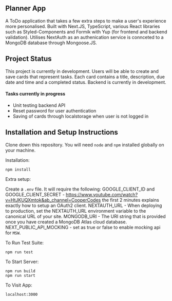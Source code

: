 ## Planner App
A ToDo application that takes a few extra steps to make a user's experience more personalised. Built with Next.JS, TypeScript, various React libraries such as Styled-Components and Formik with Yup (for frontend and backend validation). Utilises NextAuth as an authenication service is connceted to a MongoDB database through Mongoose.JS.

## Project Status
This project is currently in development. Users will be able to create and save cards that represent tasks. Each card contains a title, description, due date and time and a completed status. Backend is currently in development.

#### Tasks currently in progress
- Unit testing backend API
- Reset password for user authentication
- Saving of cards through localstorage when user is not logged in

## Installation and Setup Instructions

Clone down this repository. You will need `node` and `npm` installed globally on your machine.

Installation:

`npm install` 

Extra setup:

Create a `.env` file. It will require the following:
GOOGLE_CLIENT_ID and GOOGLE_CLIENT_SECRET - https://www.youtube.com/watch?v=HtJKUQXmtok&ab_channel=CooperCodes the first 2 minutes explains exactly how to setup an OAuth2 client.
NEXTAUTH_URL - When deploying to production, set the NEXTAUTH_URL environment variable to the canonical URL of your site.
MONGODB_URI - The URI string that is provided once you have created a MongoDB Atlas cloud database.
NEXT_PUBLIC_API_MOCKING - set as true or false to enable mocking api for `MSW`.

To Run Test Suite:  

`npm run test`  

To Start Server:

`npm run build`  
`npm run start`  

To Visit App:

`localhost:3000` 